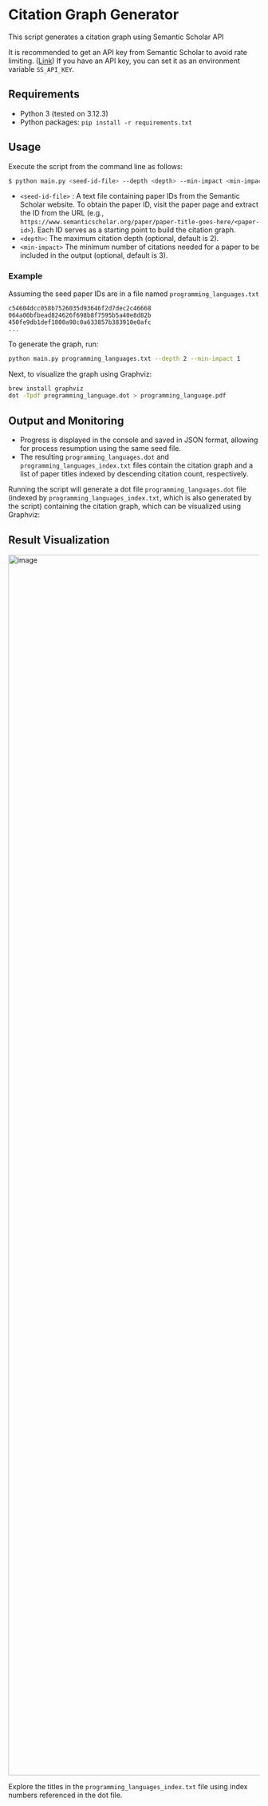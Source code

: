 # Citation Graph Generator

This script generates a citation graph using Semantic Scholar API

It is recommended to get an API key from Semantic Scholar to avoid rate limiting. ([Link](https://www.semanticscholar.org/product/api#api-key))
If you have an API key, you can set it as an environment variable `SS_API_KEY`.

## Requirements

* Python 3 (tested on 3.12.3)
* Python packages: `pip install -r requirements.txt`

## Usage

Execute the script from the command line as follows:

```bash
$ python main.py <seed-id-file> --depth <depth> --min-impact <min-impact>
```

* `<seed-id-file>` : A text file containing paper IDs from the Semantic Scholar website. To obtain the paper ID, visit the paper page and extract the ID from the URL (e.g., `https://www.semanticscholar.org/paper/paper-title-goes-here/<paper-id>`). Each ID serves as a starting point to build the citation graph.
* `<depth>`: The maximum citation depth (optional, default is 2).
* `<min-impact>` The minimum number of citations needed for a paper to be included in the output (optional, default is 3).

### Example

Assuming the seed paper IDs are in a file named `programming_languages.txt`
```
c54604dcc058b7526035d93646f2d7dec2c46668
064a00bfbead824626f698b8f7595b5a40e8d82b
450fe9db1def1800a98c0a633857b383910e0afc
...
```

To generate the graph, run:

```bash
python main.py programming_languages.txt --depth 2 --min-impact 1
```

Next, to visualize the graph using Graphviz:

```bash
brew install graphviz
dot -Tpdf programming_language.dot > programming_language.pdf
```

## Output and Monitoring

* Progress is displayed in the console and saved in JSON format, allowing for
process resumption using the same seed file.
* The resulting `programming_languages.dot` and `programming_languages_index.txt`
files contain the citation graph and a list of paper titles indexed by
descending citation count, respectively.


Running the script will generate a dot file `programming_languages.dot` file
(indexed by `programming_languages_index.txt`, which is also generated by the
script) containing the citation graph, which can be visualized using Graphviz:

## Result Visualization
<img width="2447" alt="image" src="https://github.com/kaist-plrg/acm-citgraph-crawler/assets/68288688/9f8c41ce-39b9-4982-b065-1dd643bbc58e">

Explore the titles in the `programming_languages_index.txt` file using index numbers referenced in the dot file.

